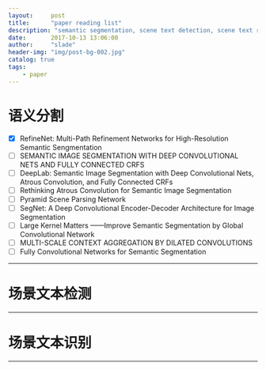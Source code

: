 ```yaml
---
layout:     post
title:      "paper reading list"
description: "semantic segmentation, scene text detection, scene text recgonition"
date:       2017-10-13 13:06:00
author:     "slade"
header-img: "img/post-bg-002.jpg"
catalog: true
tags:
    - paper
---
```


# 语义分割

- [x] RefineNet: Multi-Path Refinement Networks for High-Resolution Semantic Sengmentation
- [ ] SEMANTIC IMAGE SEGMENTATION WITH DEEP CONVOLUTIONAL NETS AND FULLY CONNECTED CRFS
- [ ] DeepLab: Semantic Image Segmentation with Deep Convolutional Nets, Atrous Convolution, and Fully Connected CRFs
- [ ] Rethinking Atrous Convolution for Semantic Image Segmentation
- [ ] Pyramid Scene Parsing Network
- [ ] SegNet: A Deep Convolutional Encoder-Decoder Architecture for Image Segmentation
- [ ] Large Kernel Matters ——Improve Semantic Segmentation by Global Convolutional Network
- [ ] MULTI-SCALE CONTEXT AGGREGATION BY DILATED CONVOLUTIONS
- [ ] Fully Convolutional Networks for Semantic Segmentation

------

# 场景文本检测

------

# 场景文本识别

------
